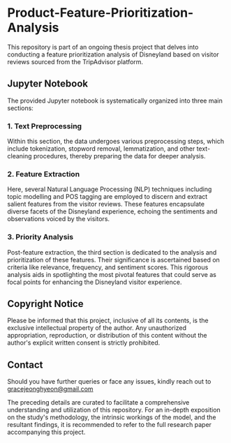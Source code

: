 # Product-Feature-Prioritization-Analysis

This repository is part of an ongoing thesis project that delves into conducting a feature prioritization analysis of Disneyland based on visitor reviews sourced from the TripAdvisor platform.

## Jupyter Notebook
The provided Jupyter notebook is systematically organized into three main sections:

### 1. Text Preprocessing
Within this section, the data undergoes various preprocessing steps, which include tokenization, stopword removal, lemmatization, and other text-cleaning procedures, thereby preparing the data for deeper analysis.

### 2. Feature Extraction
Here, several Natural Language Processing (NLP) techniques including topic modelling and POS tagging are employed to discern and extract salient features from the visitor reviews. These features encapsulate diverse facets of the Disneyland experience, echoing the sentiments and observations voiced by the visitors.

### 3. Priority Analysis
Post-feature extraction, the third section is dedicated to the analysis and prioritization of these features. Their significance is ascertained based on criteria like relevance, frequency, and sentiment scores. This rigorous analysis aids in spotlighting the most pivotal features that could serve as focal points for enhancing the Disneyland visitor experience.

## Copyright Notice
Please be informed that this project, inclusive of all its contents, is the exclusive intellectual property of the author. Any unauthorized appropriation, reproduction, or distribution of this content without the author's explicit written consent is strictly prohibited.

## Contact
Should you have further queries or face any issues, kindly reach out to gracejeonghyeon@gmail.com

The preceding details are curated to facilitate a comprehensive understanding and utilization of this repository. For an in-depth exposition on the study's methodology, the intrinsic workings of the model, and the resultant findings, it is recommended to refer to the full research paper accompanying this project.
